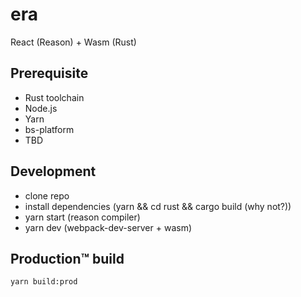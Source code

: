 # era

React (Reason) + Wasm (Rust)

## Prerequisite 

- Rust toolchain
- Node.js
- Yarn
- bs-platform
- TBD

## Development

- clone repo
- install dependencies (yarn && cd rust && cargo build (why not?))
- yarn start (reason compiler)
- yarn dev (webpack-dev-server + wasm)

## Production™ build

```
yarn build:prod
```
